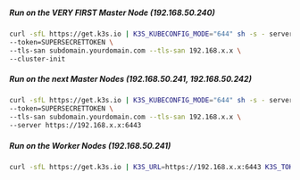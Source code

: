 ##### Run on the VERY FIRST Master Node (192.168.50.240)
```bash
curl -sfL https://get.k3s.io | K3S_KUBECONFIG_MODE="644" sh -s - server \
--token=SUPERSECRETTOKEN \
--tls-san subdomain.yourdomain.com --tls-san 192.168.x.x \
--cluster-init
```

##### Run on the next Master Nodes (192.168.50.241, 192.168.50.242)
```bash
curl -sfL https://get.k3s.io | K3S_KUBECONFIG_MODE="644" sh -s - server \
--token=SUPERSECRETTOKEN \
--tls-san subdomain.yourdomain.com --tls-san 192.168.x.x \
--server https://192.168.x.x:6443
```

##### Run on the Worker Nodes (192.168.50.241)
```bash
curl -sfL https://get.k3s.io | K3S_URL=https://192.168.x.x:6443 K3S_TOKEN=SUPERSECRETTOKEN sh -
```


